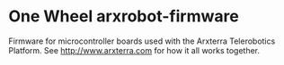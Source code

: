 One Wheel arxrobot-firmware
=================

Firmware for microcontroller boards used with the Arxterra Telerobotics Platform.  See http://www.arxterra.com for how it all works together.
